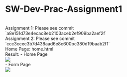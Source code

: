 # SW-Dev-Prac-Assignment1
<br>
Assignment 1: Please see commit `a8e151d73e4ecac8eb2103aceb2ef909ba2aef2f` <br>
Assignment 2: Please see commit `ccc3ccec3b7d438aad6e8c600bc380d19baab2f1` <br>
Home Page: home.html <br>
Result: 
- Home Page <br>
<img src="resource/homePage.png"> <br>
- Form Page <br>
<img src="resource/formPage.png">
